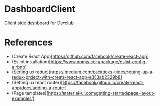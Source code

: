 # DashboardClient

Client side dashboard for Devclub

# References

* (Create React App)[https://github.com/facebook/create-react-app]
* (Eslint installation)[https://www.npmjs.com/package/eslint-config-airbnb]
* (Setting up redux)[https://medium.com/backticks-tildes/setting-up-a-redux-project-with-create-react-app-e363ab2329b8]
* (Setting up react router)[https://facebook.github.io/create-react-app/docs/adding-a-router]
* (Page templates)[https://material-ui.com/getting-started/page-layout-examples/]